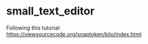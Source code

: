 # small_text_editor

Following this tutorial: <https://viewsourcecode.org/snaptoken/kilo/index.html>
